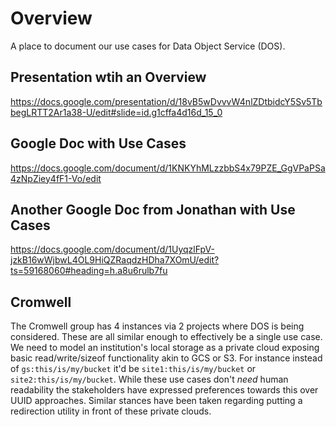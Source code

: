 # Overview

A place to document our use cases for Data Object Service (DOS).

## Presentation wtih an Overview

https://docs.google.com/presentation/d/18vB5wDvvvW4nlZDtbidcY5Sv5TbbegLRTT2Ar1a38-U/edit#slide=id.g1cffa4d16d_15_0

## Google Doc with Use Cases

https://docs.google.com/document/d/1KNKYhMLzzbbS4x79PZE_GgVPaPSa4zNpZiey4fF1-Vo/edit

## Another Google Doc from Jonathan with Use Cases

https://docs.google.com/document/d/1UyqzlFpV-jzkB16wWjbwL4OL9HiQZRaqdzHDha7XOmU/edit?ts=59168060#heading=h.a8u6rulb7fu

## Cromwell

The Cromwell group has 4 instances via 2 projects where DOS is being considered. These are all similar enough to effectively be a single use case. We need to model an institution's local storage as a private cloud exposing basic read/write/sizeof functionality akin to GCS or S3. For instance instead of `gs:this/is/my/bucket` it'd be `site1:this/is/my/bucket` or `site2:this/is/my/bucket`. While these use cases don't *need* human readability the stakeholders have expressed preferences towards this over UUID approaches. Similar stances have been taken regarding putting a redirection utility in front of these private clouds.

